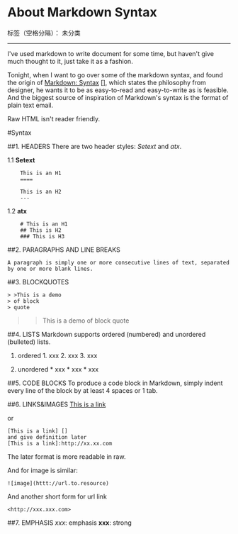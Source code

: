 # About Markdown Syntax

标签（空格分隔）： 未分类

---

I've used markdown to write document for some time, but haven't give much thought to it, just take it as a fashion.

Tonight, when I want to go over some of the markdown syntax, and found the origin of [Markdown: Syntax] [], which states the philosophy from designer, he wants it to be as easy-to-read and easy-to-write as is feasible. And the biggest source of inspiration of Markdown's syntax is the format of plain text email.

Raw HTML isn't reader friendly.

[Markdown: Syntax]:http://daringfireball.net/projects/markdown/syntax

#Syntax

##1. HEADERS
There are two header styles: *Setext* and *atx*.  

1.1 **Setext**

		This is an H1
		====

		This is an H2
		---
		
1.2 **atx**

	    # This is an H1
	    ## This is H2
	    ### This is H3

##2. PARAGRAPHS AND LINE BREAKS

    A paragraph is simply one or more consecutive lines of text, separated by one or more blank lines.
    
##3. BLOCKQUOTES

    > >This is a demo
    > of block
    > quote

> >This is a demo
> of block
> quote

##4. LISTS
    Markdown supports ordered (numbered) and unordered (bulleted) lists.

1. ordered
        1. xxx
        2. xxx
        3. xxx
    
2. unordered 
        * xxx
        * xxx
        * xxx

##5. CODE BLOCKS
    To produce a code block in Markdown, simply indent every line of the block by at least 4 spaces or 1 tab. 
    
##6. LINKS&IMAGES
    [This is a link](http://xxx.xxx.com)

or

    [This is a link] []
    and give definition later
    [This is a link]:http://xx.xx.com
    
The later format is more readable in raw.

And for image is similar:

    ![image](httt://url.to.resource)
    
And another short form for url link
    
    <http://xxx.xxx.com>
    
##7. EMPHASIS
    *xxx*:      emphasis
    **xxx**:    strong



